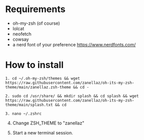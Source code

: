 # Requirements

- oh-my-zsh (of course)
- lolcat
- neofetch
- cowsay
- a nerd font of your preference https://www.nerdfonts.com/

# How to install

   ````
1. cd ~/.oh-my-zsh/themes && wget https://raw.githubusercontent.com/zanellaz/oh-its-my-zsh-theme/main/zanellaz.zsh-theme && cd -
   ````

````
2. sudo cd /usr/share/ && mkdir splash && cd splash && wget https://raw.githubusercontent.com/zanellaz/oh-its-my-zsh-theme/main/splash.txt && cd
````

````
3. nano ~/.zshrc
````


4. Change ZSH_THEME to "zanellaz"

5. Start a new terminal session.
